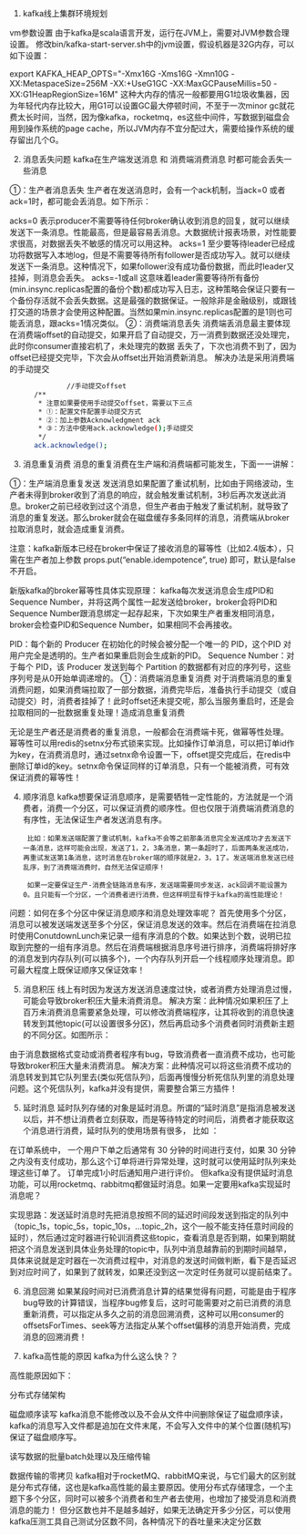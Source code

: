 1. kafka线上集群环境规划

vm参数设置
        由于kafka是scala语言开发，运行在JVM上，需要对JVM参数合理设置。
        修改bin/kafka-start-server.sh中的jvm设置，假设机器是32G内存，可以如下设置：

export KAFKA_HEAP_OPTS="-Xmx16G -Xms16G -Xmn10G -XX:MetaspaceSize=256M -XX:+UseG1GC -XX:MaxGCPauseMillis=50 -XX:G1HeapRegionSize=16M"
  这种大内存的情况一般都要用G1垃圾收集器，因为年轻代内存比较大，用G1可以设置GC最大停顿时间，不至于一次minor gc就花费太长时间，当然，因为像kafka，rocketmq，es这些中间件，写数据到磁盘会用到操作系统的page cache，所以JVM内存不宜分配过大，需要给操作系统的缓存留出几个G。


2. 消息丢失问题
kafka在生产端发送消息 和 消费端消费消息 时都可能会丢失一些消息

①：生产者消息丢失
        生产者在发送消息时，会有一个ack机制，当ack=0 或者 ack=1时，都可能会丢消息。如下所示：

acks=0
表示producer不需要等待任何broker确认收到消息的回复，就可以继续发送下一条消息。性能最高，但是最容易丢消息。大数据统计报表场景，对性能要求很高，对数据丢失不敏感的情况可以用这种。
acks=1
至少要等待leader已经成功将数据写入本地log，但是不需要等待所有follower是否成功写入。就可以继续发送下一条消息。这种情况下，如果follower没有成功备份数据，而此时leader又挂掉，则消息会丢失。
acks=-1或all
这意味着leader需要等待所有备份(min.insync.replicas配置的备份个数)都成功写入日志，这种策略会保证只要有一个备份存活就不会丢失数据。这是最强的数据保证。一般除非是金融级别，或跟钱打交道的场景才会使用这种配置。当然如果min.insync.replicas配置的是1则也可能丢消息，跟acks=1情况类似。
②：消费端消息丢失
        消费端丢消息最主要体现在消费端offset的自动提交，如果开启了自动提交，万一消费到数据还没处理完，此时你consumer直接宕机了，未处理完的数据 丢失了，下次也消费不到了，因为offset已经提交完毕，下次会从offset出开始消费新消息。
        解决办法是采用消费端的手动提交
  ```bash
                //手动提交offset
        /**
         * 注意如果要使用手动提交offset，需要以下三点
         * ①：配置文件配置手动提交方式
         * ②：加上参数Acknowledgment ack
         * ③：方法中使用ack.acknowledge();手动提交
         */
        ack.acknowledge();
```
3. 消息重复消费
消息的重复消费在生产端和消费端都可能发生，下面一一讲解：

①：生产端消息重复发送
        发送消息如果配置了重试机制，比如由于网络波动，生产者未得到broker收到了消息的响应，就会触发重试机制，3秒后再次发送此消息。broker之前已经收到过这个消息，但生产者由于触发了重试机制，就导致了消息的重复发送。那么broker就会在磁盘缓存多条同样的消息，消费端从broker拉取消息时，就会造成重复消费。

注意：kafka新版本已经在broker中保证了接收消息的幂等性（比如2.4版本），只需在生产者加上参数 props.put(“enable.idempotence”, true) 即可，默认是false不开启。

新版kafka的broker幂等性具体实现原理：
        kafka每次发送消息会生成PID和Sequence Number，并将这两个属性一起发送给broker，broker会将PID和Sequence Number跟消息绑定一起存起来，下次如果生产者重发相同消息，broker会检查PID和Sequence Number，如果相同不会再接收。

PID：每个新的 Producer 在初始化的时候会被分配一个唯一的 PID，这个PID
对用户完全是透明的。生产者如果重启则会生成新的PID。
Sequence Number：对于每个 PID，该 Producer 发送到每个 Partition 的数据都有对应的序列号，这些序列号是从0开始单调递增的。
①：消费端消息重复消费
        对于消费端消息的重复消费问题，如果消费端拉取了一部分数据，消费完毕后，准备执行手动提交（或自动提交）时，消费者挂掉了！此时offset还未提交呢，那么当服务重启时，还是会拉取相同的一批数据重复处理！造成消息重复消费

无论是生产者还是消费者的重复消息，一般都会在消费端卡死，做幂等性处理。
        幂等性可以用redis的setnx分布式锁来实现。比如操作订单消息，可以把订单id作为key，在消费消息时，通过setnx命令设置一下，offset提交完成后，在redis中删除订单id的key。setnx命令保证同样的订单消息，只有一个能被消费，可有效保证消费的幂等性！

4. 顺序消息
        kafka想要保证消息顺序，是需要牺牲一定性能的，方法就是一个消费者，消费一个分区，可以保证消费的顺序性。但也仅限于消费端消费消息的有序性，无法保证生产者发送消息有序。

        比如：如果发送端配置了重试机制，kafka不会等之前那条消息完全发送成功才去发送下一条消息，这样可能会出现，发送了1，2，3条消息，第一条超时了，后面两条发送成功，再重试发送第1条消息，这时消息在broker端的顺序就是2，3，1了。发送端消息发送已经乱序，到了消费端消费时，自然无法保证顺序！

        如果一定要保证生产-消费全链路消息有序，发送端需要同步发送，ack回调不能设置为0。且只能有一个分区，一个消费者进行消费，但这样明显有悖于kafka的高性能理论！

问题：如何在多个分区中保证消息顺序和消息处理效率呢？
        首先使用多个分区，消息可以被发送端发送至多个分区，保证消息发送的效率。然后在消费端在拉消息时使用ConutdownLunch来记录一组有序消息的个数。如果达到个数，说明已拉取到完整的一组有序消息。然后在消费端根据消息序号进行排序，消费端将排好序的消息发到内存队列(可以搞多个)，一个内存队列开启一个线程顺序处理消息。即可最大程度上既保证顺序又保证效率！



5. 消息积压
线上有时因为发送方发送消息速度过快，或者消费方处理消息过慢，可能会导致broker积压大量未消费消息。
解决方案：此种情况如果积压了上百万未消费消息需要紧急处理，可以修改消费端程序，让其将收到的消息快速转发到其他topic(可以设置很多分区)，然后再启动多个消费者同时消费新主题的不同分区。如图所示：

由于消息数据格式变动或消费者程序有bug，导致消费者一直消费不成功，也可能导致broker积压大量未消费消息。
解决方案：此种情况可以将这些消费不成功的消息转发到其它队列里去(类似死信队列)，后面再慢慢分析死信队列里的消息处理问题。这个死信队列，kafka并没有提供，需要整合第三方插件！



5. 延时消息
延时队列存储的对象是延时消息。所谓的“延时消息”是指消息被发送以后，并不想让消费者立刻获取，而是等待特定的时间后，消费者才能获取这个消息进行消费，延时队列的使用场景有很多， 比如 ：

在订单系统中， 一个用户下单之后通常有 30 分钟的时间进行支付，如果 30
分钟之内没有支付成功，那么这个订单将进行异常处理，这时就可以使用延时队列来处理这些订单了。
订单完成1小时后通知用户进行评价。
但kafka没有提供延时消息功能，可以用rocketmq、rabbitmq都做延时消息。如果一定要用kafka实现延时消息呢？

实现思路：发送延时消息时先把消息按照不同的延迟时间段发送到指定的队列中（topic_1s，topic_5s，topic_10s，…topic_2h，这个一般不能支持任意时间段的延时），然后通过定时器进行轮训消费这些topic，查看消息是否到期，如果到期就把这个消息发送到具体业务处理的topic中，队列中消息越靠前的到期时间越早，具体来说就是定时器在一次消费过程中，对消息的发送时间做判断，看下是否延迟到对应时间了，如果到了就转发，如果还没到这一次定时任务就可以提前结束了。

6. 消息回溯
        如果某段时间对已消费消息计算的结果觉得有问题，可能是由于程序bug导致的计算错误，当程序bug修复后，这时可能需要对之前已消费的消息重新消费，可以指定从多久之前的消息回溯消费，这种可以用consumer的offsetsForTimes、seek等方法指定从某个offset偏移的消息开始消费，完成消息的回溯消费！



7. kafka高性能的原因
kafka为什么这么快？？

高性能原因如下：

分布式存储架构

磁盘顺序读写
kafka消息不能修改以及不会从文件中间删除保证了磁盘顺序读，kafka的消息写入文件都是追加在文件末尾，不会写入文件中的某个位置(随机写)保证了磁盘顺序写。

读写数据的批量batch处理以及压缩传输

数据传输的零拷贝
        kafka相对于rocketMQ、rabbitMQ来说，与它们最大的区别就是分布式存储，这也是kafka高性能的最主要原因。使用分布式存储理念，一个主题下多个分区，同时可以被多个消费者和生产者去使用，也增加了接受消息和消费消息的能力！
        但分区数也并不是越多越好，如果无法确定开多少分区，可以使用kafka压测工具自己测试分区数不同，各种情况下的吞吐量来决定分区数